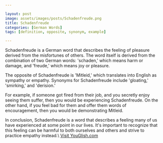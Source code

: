 ```yaml
---

layout: post
image: assets/images/posts/Schadenfreude.png
title: Schadenfreude
categories: [German Words]
tags: [definition, opposite, synonym, example]

---
```


Schadenfreude is a German word that describes the feeling of pleasure derived from the misfortunes of others. The word itself is derived from the combination of two German words: 'schaden,' which means harm or damage, and 'freude,' which means joy or pleasure. 

The opposite of Schadenfreude is 'Mitleid,' which translates into English as sympathy or empathy. Synonyms for Schadenfreude include 'gloating,' 'smirking,' and 'derision.'

For example, if someone got fired from their job, and you secretly enjoy seeing them suffer, then you would be experiencing Schadenfreude. On the other hand, if you feel bad for them and offer them words of encouragement, then you would be demonstrating Mitleid. 

In conclusion, Schadenfreude is a word that describes a feeling many of us have experienced at some point in our lives. It's important to recognize that this feeling can be harmful to both ourselves and others and strive to practice empathy instead.\ <a id="yg-widget-0" class="youglish-widget" data-query="Schadenfreude" data-lang="german" data-components="8412" data-auto-start="0" data-bkg-color="theme_light" data-title="How%20to%20pronounce%20Schadenfreude%20in%20German"  rel="nofollow" href="https://youglish.com">Visit YouGlish.com</a><script async src="https://youglish.com/public/emb/widget.js" charset="utf-8"></script>
